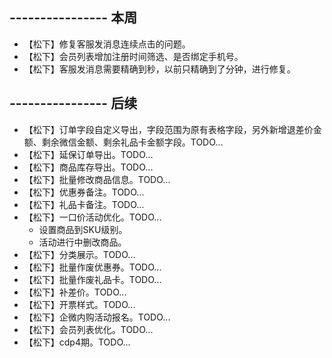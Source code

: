 ## ---------------- 本周
* 【松下】修复客服发消息连续点击的问题。
* 【松下】会员列表增加注册时间筛选、是否绑定手机号。
* 【松下】客服发消息需要精确到秒，以前只精确到了分钟，进行修复。

## ---------------- 后续
* 【松下】订单字段自定义导出，字段范围为原有表格字段，另外新增退差价金额、剩余微信金额、剩余礼品卡金额字段。TODO...
* 【松下】延保订单导出。TODO...
* 【松下】商品库存导出。TODO...
* 【松下】批量修改商品信息。TODO...
* 【松下】优惠券备注。TODO...
* 【松下】礼品卡备注。TODO...
* 【松下】一口价活动优化。TODO...
  - 设置商品到SKU级别。
  - 活动进行中删改商品。
* 【松下】分类展示。TODO...
* 【松下】批量作废优惠券。TODO...
* 【松下】批量作废礼品卡。TODO...
* 【松下】补差价。TODO...
* 【松下】开票样式。TODO...
* 【松下】企微内购活动报名。TODO...
* 【松下】会员列表优化。TODO...
* 【松下】cdp4期。TODO...
